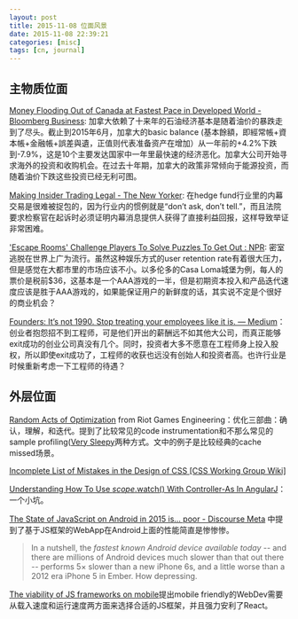 ```yaml
---
layout: post
title: 2015-11-08 位面风景
date: 2015-11-08 22:39:21
categories: [misc]
tags: [cn, journal]
---
```


## 主物质位面

[Money Flooding Out of Canada at Fastest Pace in Developed World - Bloomberg Business](http://www.bloomberg.com/news/articles/2015-11-02/money-flooding-out-of-canada-at-fastest-pace-in-developed-world): 加拿大依赖了十来年的石油经济基本是随着油价的暴跌走到了尽头。截止到2015年6月，加拿大的basic balance (基本餘額，即經常帳+資本帳+金融帳+誤差與遺，正值则代表准备资产在增加）从一年前的+4.2%下跌到-7.9%，这是10个主要发达国家中一年里最快速的经济恶化。加拿大公司开始寻求海外的投资和收购机会。在过去十年期，加拿大的政策非常倾向于能源投资，而随着油价下跌这些投资已经无利可图。

[Making Insider Trading Legal - The New Yorker](http://www.newyorker.com/business/currency/making-insider-trading-legal): 在hedge fund行业里的内幕交易是很难被捉包的，因为行业内的惯例就是“don’t ask, don’t tell.”，而且法院要求检察官在起诉时必须证明内幕消息提供人获得了直接利益回报，这样导致举证非常困难。

['Escape Rooms' Challenge Players To Solve Puzzles To Get Out : NPR](http://www.npr.org/2015/10/20/450239655/escape-rooms-challenge-players-to-solve-puzzles-to-get-out): 密室逃脱在世界上广为流行。虽然这种娱乐方式的user retention rate有着很大压力，但是感觉在大都市里的市场应该不小。以多伦多的Casa Loma城堡为例，每人的票价是税前$36，这基本是一个AAA游戏的一半，但是初期资本投入和产品迭代速度应该是胜于AAA游戏的，如果能保证用户的新鲜度的话，其实说不定是个很好的商业机会？

[Founders: It’s not 1990. Stop treating your employees like it is. — Medium](https://medium.com/@tikhon/founders-it-s-not-1990-stop-treating-your-employees-like-it-is-523f48fe90cb#.c6u481pwn)：创业者抱怨招不到工程师，可是他们开出的薪酬远不如其他大公司，而真正能够exit成功的创业公司真没有几个。同时，投资者大多不愿意在工程师身上投入股权，所以即使exit成功了，工程师的收获也远没有创始人和投资者高。也许行业是时候重新考虑一下工程师的待遇？

## 外层位面

[Random Acts of Optimization](http://engineering.riotgames.com/news/random-acts-optimization) from Riot Games Engineering：优化三部曲：确认，理解，和迭代。提到了比较常见的code instrumentation和不那么常见的sample profiling([Very Sleepy](http://www.codersnotes.com/sleepy)两种方式。文中的例子是比较经典的cache missed场景。

[Incomplete List of Mistakes in the Design of CSS [CSS Working Group Wiki]](https://wiki.csswg.org/ideas/mistakes)

[Understanding How To Use $scope.$watch() With Controller-As In AngularJ](http://www.bennadel.com/blog/2852-understanding-how-to-use-scope-watch-with-controller-as-in-angularjs.htm)：一个小坑。

[The State of JavaScript on Android in 2015 is... poor - Discourse Meta](https://meta.discourse.org/t/the-state-of-javascript-on-android-in-2015-is-poor/33889) 中提到了基于JS框架的WebApp在Android上面的性能简直是惨惨惨。

> In a nutshell, the *fastest known Android device available today* -- and there are millions of Android devices much slower than that out there -- performs 5× slower than a new iPhone 6s, and a little worse than a 2012 era iPhone 5 in Ember. How depressing.

[The viability of JS frameworks on mobile](http://bit.ly/1MGaKZo)提出mobile friendly的WebDev需要从载入速度和运行速度两方面来选择合适的JS框架，并且强力安利了React。

